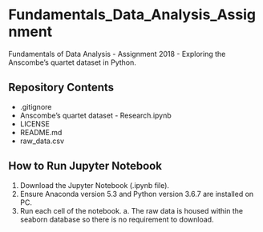 # Fundamentals_Data_Analysis_Assignment
Fundamentals of Data Analysis - Assignment 2018 - Exploring the Anscombe’s quartet dataset in Python.

## Repository Contents

- .gitignore
- Anscombe’s quartet dataset - Research.ipynb
- LICENSE
- README.md	
- raw_data.csv

## How to Run Jupyter Notebook

1. Download the Jupyter Notebook (.ipynb file).
2. Ensure Anaconda version 5.3 and Python version 3.6.7 are installed on PC.
3. Run each cell of the notebook.
    a. The raw data is housed within the seaborn database so there is no requirement to download.